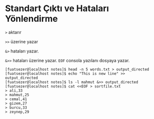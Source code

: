 # Standart Çıktı ve Hataları Yönlendirme
`>` aktarır

`>>` üzerine yazar

`&>` hataları yazar.

`&>>` hataları üzerine yazar.
`EOF` consola yazılanı dosyaya yazar.
```console
[fuatsezer@localhost notes]$ head -n 5 words.txt > output_directed
[fuatsezer@localhost notes]$ echo "This is new line" >> output_directed
[fuatsezer@localhost notes]$ ls -l mahmut &>> output_directed
[fuatsezer@localhost notes]$ cat <<EOF > sortfile.txt
> ali,33
> mahmut,25
> cemal,41
> gizem,27
> burcu,33
> zeynep,29

```
